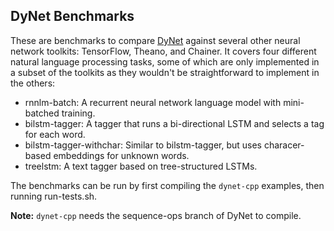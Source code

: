 DyNet Benchmarks
----------------

These are benchmarks to compare [DyNet](http://github.com/clab/dynet) against several other neural network toolkits: TensorFlow, Theano, and Chainer. It covers four different natural language processing tasks, some of which are only implemented in a subset of the toolkits as they wouldn't be straightforward to implement in the others:

* rnnlm-batch: A recurrent neural network language model with mini-batched training.
* bilstm-tagger: A tagger that runs a bi-directional LSTM and selects a tag for each word.
* bilstm-tagger-withchar: Similar to bilstm-tagger, but uses characer-based embeddings for unknown words.
* treelstm: A text tagger based on tree-structured LSTMs.

The benchmarks can be run by first compiling the `dynet-cpp` examples, then running run-tests.sh.

**Note:** `dynet-cpp` needs the sequence-ops branch of DyNet to compile.

